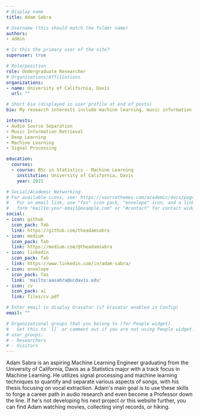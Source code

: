 ```yaml
---
# Display name
title: Adam Sabra

# Username (this should match the folder name)
authors:
- admin

# Is this the primary user of the site?
superuser: true

# Role/position
role: Undergraduate Researcher
# Organizations/Affiliations
organizations:
- name: University of California, Davis
  url: ""

# Short bio (displayed in user profile at end of posts)
bio: My research interests include machine learning, music information retrieval, and audio source separation.

interests:
- Audio Source Separation
- Music Information Retrieval
- Deep Learning
- Machine Learning
- Signal Processing

education:
  courses:
  - course: BSc in Statistics - Machine Learning
    institution: University of California, Davis
    year: 2021

# Social/Academic Networking
# For available icons, see: https://sourcethemes.com/academic/docs/page-builder/#icons
#   For an email link, use "fas" icon pack, "envelope" icon, and a link in the
#   form "mailto:your-email@example.com" or "#contact" for contact widget.
social:
- icon: github
  icon_pack: fab
  link: https://github.com/theadamsabra
- icon: medium
  icon_pack: fab
  link: https://medium.com/@theadamsabra
- icon: linkedin
  icon_pack: fab
  link: https://www.linkedin.com/in/adam-sabra/
- icon: envelope
  icon_pack: fas
  link: 'mailto:aasabra@ucdavis.edu'
- icon: cv
  icon_pack: ai
  link: files/cv.pdf

# Enter email to display Gravatar (if Gravatar enabled in Config)
email: ""

# Organizational groups that you belong to (for People widget)
#   Set this to `[]` or comment out if you are not using People widget.
# user_groups:
# - Researchers
# - Visitors
---
```


Adam Sabra is an aspiring Machine Learning Engineer graduating from the University of California, Davis as a Statistics major with a track focus in Machine Learning. He utilizes signal processing and machine learning techniques to quantify and separate various aspects of songs, with his thesis focusing on vocal extraction. Adam's main goal is to use these skills to forge a career path in audio research and even become a Professor down the line. If he's not developing his next project or this website further, you can find Adam watching movies, collecting vinyl records, or hiking.
